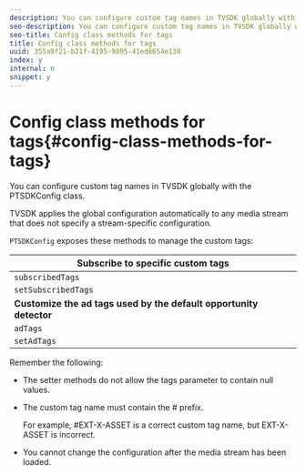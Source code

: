```yaml
---
description: You can configure custom tag names in TVSDK globally with the PTSDKConfig class.
seo-description: You can configure custom tag names in TVSDK globally with the PTSDKConfig class.
seo-title: Config class methods for tags
title: Config class methods for tags
uuid: 355a9f21-b21f-4195-9895-41ed8654e130
index: y
internal: n
snippet: y
---
```


# Config class methods for tags{#config-class-methods-for-tags}

You can configure custom tag names in TVSDK globally with the PTSDKConfig class.

TVSDK applies the global configuration automatically to any media stream that does not specify a stream-specific configuration.

`PTSDKConfig` exposes these methods to manage the custom tags:  

| **Subscribe to specific custom tags** |
|---|
| `subscribedTags`  | Retrieves the current list of subscribed tags.  |
| `setSubscribedTags`  | Sets the list of subscribed tags that will be exposed to the application.  |
| **Customize the ad tags used by the default opportunity detector** |
|  `adTags`  | Retrieves the current list of ad tags.  |
|  `setAdTags`  | Sets the list of ad tags that will be used by default opportunity generator.  |

Remember the following:

* The setter methods do not allow the tags parameter to contain null values. 
* The custom tag name must contain the # prefix.

  For example, #EXT-X-ASSET is a correct custom tag name, but EXT-X-ASSET is incorrect. 
* You cannot change the configuration after the media stream has been loaded.

